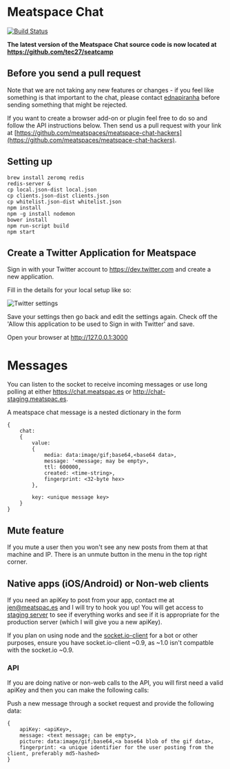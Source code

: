 # Meatspace Chat
[![Build Status](https://travis-ci.org/meatspaces/meatspace-chat.png)](https://travis-ci.org/meatspaces/meatspace-chat)

**The latest version of the Meatspace Chat source code is now located at https://github.com/tec27/seatcamp**

## Before you send a pull request

Note that we are not taking any new features or changes - if you feel like something is that important to the chat, please contact [ednapiranha](http://twitter.com/ednapiranha) before sending something that might be rejected.

If you want to create a browser add-on or plugin feel free to do so and follow the API instructions below. Then send us a pull request with your link at [https://github.com/meatspaces/meatspace-chat-hackers](https://github.com/meatspaces/meatspace-chat-hackers).

## Setting up
    brew install zeromq redis
    redis-server &
    cp local.json-dist local.json
    cp clients.json-dist clients.json
    cp whitelist.json-dist whitelist.json
    npm install
    npm -g install nodemon
    bower install
    npm run-script build
    npm start

## Create a Twitter Application for Meatspace

Sign in with your Twitter account to https://dev.twitter.com and create a new application.

Fill in the details for your local setup like so:

![Twitter settings](http://cl.ly/U9t7/Create_an_application___Twitter_Application_Management.png)

Save your settings then go back and edit the settings again. Check off the 'Allow this application to be used to Sign in with Twitter' and save.

Open your browser at http://127.0.0.1:3000

# Messages

You can listen to the socket to receive incoming messages or use long polling at either https://chat.meatspac.es or http://chat-staging.meatspac.es.

A meatspace chat message is a nested dictionary in the form

    {
        chat:
        {
            value:
            {
                media: data:image/gif;base64,<base64 data>,
                message: '<message; may be empty>,
                ttl: 600000,
                created: <time-string>,
                fingerprint: <32-byte hex>
            },

            key: <unique message key>
        }
    }

## Mute feature

If you mute a user then you won't see any new posts from them at that machine and IP. There is an unmute button in the menu in the top right corner.

## Native apps (iOS/Android) or Non-web clients

If you need an apiKey to post from your app, contact me at jen@meatspac.es and I will try to hook you up! You will get access to [staging server](http://chat-staging.meatspac.es) to see if everything works and see if it is appropriate for the production server (which I will give you a new apiKey).

If you plan on using node and the [socket.io-client](https://www.npmjs.org/package/socket.io-client) for a bot or other purposes, ensure you have socket.io-client ~0.9, as ~1.0 isn't compatble with the socket.io ~0.9.
### API

If you are doing native or non-web calls to the API, you will first need a valid apiKey and then you can make the following calls:

Push a new message through a socket request and provide the following data:

    {
        apiKey: <apiKey>,
        message: <text message; can be empty>,
        picture: data:image/gif;base64,<a base64 blob of the gif data>,
        fingerprint: <a unique identifier for the user posting from the client, preferably md5-hashed>
    }


